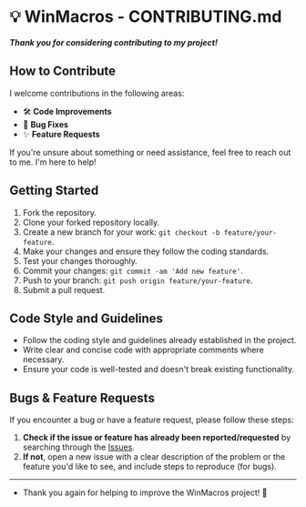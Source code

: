 # 💡 WinMacros - CONTRIBUTING.md

***Thank you for considering contributing to my project!***

## How to Contribute

I welcome contributions in the following areas:

- 🛠️ **Code Improvements**
- 🐞 **Bug Fixes**
- ✨ **Feature Requests**

If you're unsure about something or need assistance, feel free to reach out to me. I'm here to help!




## Getting Started

1. Fork the repository.
2. Clone your forked repository locally.
3. Create a new branch for your work: `git checkout -b feature/your-feature`.
4. Make your changes and ensure they follow the coding standards.
5. Test your changes thoroughly.
6. Commit your changes: `git commit -am 'Add new feature'`.
7. Push to your branch: `git push origin feature/your-feature`.
8. Submit a pull request.

## Code Style and Guidelines

- Follow the coding style and guidelines already established in the project.
- Write clear and concise code with appropriate comments where necessary.
- Ensure your code is well-tested and doesn't break existing functionality.

## Bugs & Feature Requests

If you encounter a bug or have a feature request, please follow these steps:

1. **Check if the issue or feature has already been reported/requested** by searching through the [Issues](https://github.com/fr0st-iwnl/WinMacros/issues).
2. **If not**, open a new issue with a clear description of the problem or the feature you'd like to see, and include steps to reproduce (for bugs).

---

- Thank you again for helping to improve the WinMacros project! 🎉

